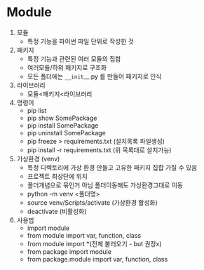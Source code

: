 # Module

1. 모듈
   - 특정 기능을 파이썬 파일 단위로 작성한 것
2. 패키지
   - 특정 기능과 관련된 여러 모듈의 집합
   - 여러모듈/하위 패키지로 구조화
   - 모든 폴더에는 `__init`__.py 를 만들어 패키지로 인식
3. 라이브러리
   - 모듈<패키지<라이브러리
4. 명령어
   -  pip list
   - pip show SomePackage
   - pip install SomePackage
   - pip uninstall SomePackage
   - pip freeze  > requirements.txt (설치목록 파일생성)
   - pip install -r requirements.txt (위 목록대로 설치가능)
5. 가상환경 (venv) 
   - 특정 디렉토리에 가상 환경 만들고 고유한 패키지 집합 가질 수 있음
   - 프로젝트 최상단에 위치
   - 폴더개념으로 묶인거 아님 폴더이동해도 가상환경그대로 이동
   - python -m venv <폴더명>
   - source venv/Scripts/activate (가상환경 활성화)
   - deactivate (비활성화)
6. 사용법
   - import module
   - from module import var, function, class
   - from module import *(전체 불러오기 - but 권장x)
   - from package import module
   - from package.module import var, function, class

